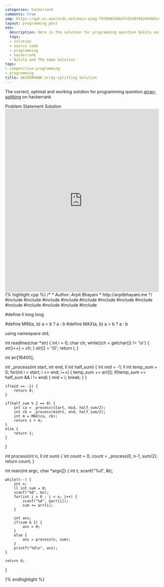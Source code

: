 ```yaml
---
categories: hackerrank
comments: true
img: https://qph.ec.quoracdn.net/main-qimg-f939681b0b47e5540398244db5c8966f?convert_to_webp=true
layout: programming_post
seo:
  description: Here is the solution for programming question Nikita and The Game on hackerrank
  tags:
  - solution
  - source code
  - programming
  - hackerrank
  - Nikita and The Game Solution
tags:
- competitive-programming
- programming
title: HACKERRANK array-splitting Solution
---
```

The correct, optimal and working solution for programming question [array-splitting](https://www.hackerrank.com/challenges/array-splitting) on hackerrank

<div class="ui secondary pointing large menu">
  <a class="grey item" data-tab="problem-statement">
    Problem Statement
  </a>
  <a class="active item grey" data-tab="solution">
    Solution
  </a>
</div>
<div class="ui bottom attached tab" data-tab="problem-statement">
    <iframe src="https://www.hackerrank.com/challenges/array-splitting" width="100%" height="600px" style="overflow: scroll; border: none;"></iframe>
</div>
<div class="ui bottom attached active tab" data-tab="solution">
{% highlight cpp %}
/*
 *  Author: Arpit Bhayani
 *  http://arpitbhayani.me
 */
#include <cmath>
#include <cstdio>
#include <cstdlib>
#include <climits>
#include <deque>
#include <iostream>
#include <list>
#include <limits>
#include <map>
#include <queue>
#include <set>
#include <stack>
#include <vector>

#define ll long long

#define MIN(a, b) a < b ? a : b
#define MAX(a, b) a > b ? a : b

using namespace std;

int readline(char *str) {
    int i = 0;
    char ch;
    while((ch = getchar()) != '\n') {
        str[i++] = ch;
    }
    str[i] = '\0';
    return i;
}

int arr[16400];

int _process(int start, int end, ll int half_sum) {
    int mid = -1;
    ll int temp_sum = 0;
    for(int i = start; i <= end; i++) {
        temp_sum += arr[i];
        if(temp_sum == half_sum && i != end) {
            mid = i;
            break;
        }
    }

    if(mid == -1) {
        return 0;
    }

    if(half_sum % 2 == 0) {
        int ca = _process(start, mid, half_sum/2);
        int cb = _process(mid+1, end, half_sum/2);
        int m = MAX(ca, cb);
        return 1 + m;
    }
    else {
        return 1;
    }
}

int process(int n, ll int sum) {
    int count = 0;
    count = _process(0, n-1, sum/2);
    return count;
}

int main(int argc, char *argv[]) {
    int t;
    scanf("%d", &t);

    while(t--) {
        int n;
        ll int sum = 0;
        scanf("%d", &n);
        for(int i = 0 ; i < n; i++) {
            scanf("%d", &arr[i]);
            sum += arr[i];
        }

        int ans;
        if(sum & 1) {
            ans = 0;
        }
        else {
            ans = process(n, sum);
        }
        printf("%d\n", ans);
    }

    return 0;
}

{% endhighlight %}
</div>
